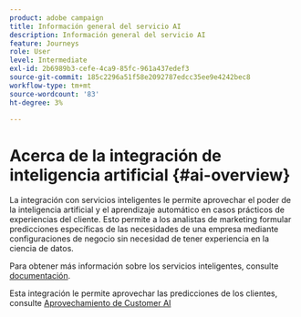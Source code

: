 ```yaml
---
product: adobe campaign
title: Información general del servicio AI
description: Información general del servicio AI
feature: Journeys
role: User
level: Intermediate
exl-id: 2b6989b3-cefe-4ca9-85fc-961a437edef3
source-git-commit: 185c2296a51f58e2092787edcc35ee9e4242bec8
workflow-type: tm+mt
source-wordcount: '83'
ht-degree: 3%

---
```


# Acerca de la integración de inteligencia artificial {#ai-overview}

La integración con servicios inteligentes le permite aprovechar el poder de la inteligencia artificial y el aprendizaje automático en casos prácticos de experiencias del cliente. Esto permite a los analistas de marketing formular predicciones específicas de las necesidades de una empresa mediante configuraciones de negocio sin necesidad de tener experiencia en la ciencia de datos.

Para obtener más información sobre los servicios inteligentes, consulte [documentación](https://experienceleague.adobe.com/docs/experience-platform/intelligent-services/home.html).

Esta integración le permite aprovechar las predicciones de los clientes, consulte [Aprovechamiento de Customer AI](../ai-services/leveraging-customer-ai.md)

<!--* fatigue scores, see [Leveraging Journey AI](../ai-services/leveraging-fatigue-scores.md)-->
